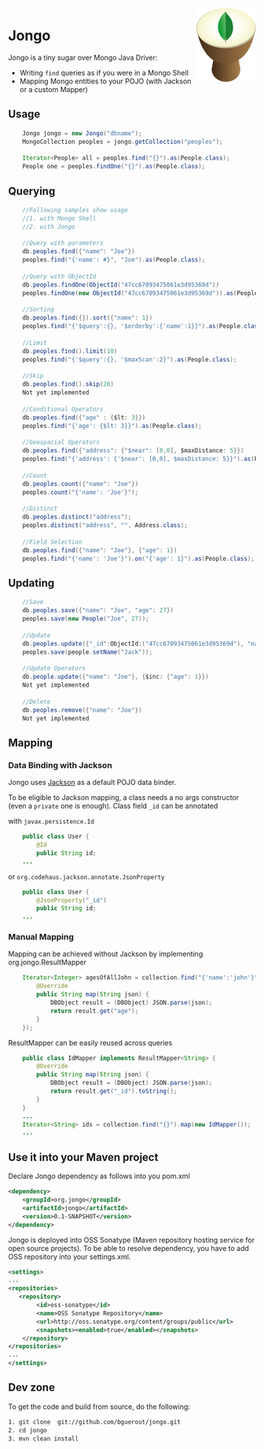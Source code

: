 <img src="https://github.com/bguerout/jongo/raw/gh-pages/jongo.png" alt="Jongo logo" title="Jongo" align="right">

# Jongo

Jongo is a tiny sugar over Mongo Java Driver:

* Writing `find` queries as if you were in a Mongo Shell
* Mapping Mongo entities to your POJO (with Jackson or a custom Mapper)

## Usage

```java
    Jongo jongo = new Jongo("dbname");
    MongoCollection peoples = jongo.getCollection("peoples");
    
    Iterator<People> all = peoples.find("{}").as(People.class);
    People one = peoples.findOne("{}").as(People.class);
```

## Querying

```java
    //Following samples show usage 
    //1. with Mongo Shell
    //2. with Jongo
    
    //Query with parameters
    db.peoples.find({"name": "Joe"})
    peoples.find("{'name': #}", "Joe").as(People.class);
    
    //Query with ObjectId
    db.peoples.findOne(ObjectId("47cc67093475061e3d95369d"))
    peoples.findOne(new ObjectId("47cc67093475061e3d95369d")).as(People.class);
    
    //Sorting
    db.peoples.find({}).sort({"name": 1})
    peoples.find("{'$query':{}, '$orderby':{'name':1}}").as(People.class);
    
    //Limit
    db.peoples.find().limit(10)
    peoples.find("{'$query':{}, '$maxScan':2}").as(People.class);
    
    //Skip
    db.peoples.find().skip(20)
    Not yet implemented
    
    //Conditional Operators
    db.peoples.find({"age" : {$lt: 3}})
    peoples.find("{'age': {$lt: 3}}").as(People.class);
    
    //Geospacial Operators
    db.peoples.find({"address": {"$near": [0,0], $maxDistance: 5}})
    peoples.find("{'address': {'$near': [0,0], $maxDistance: 5}}").as(People.class);
    
    //Count
    db.peoples.count({"name": "Joe"})
    peoples.count("{'name': 'Joe'}");
    
    //Distinct
    db.peoples.distinct("address");
    peoples.distinct("address", "", Address.class);
    
    //Field Selection
    db.peoples.find({"name": "Joe"}, {"age": 1})
    peoples.find("{'name': 'Joe'}").on("{'age': 1}").as(People.class);
```

## Updating

```java
    //Save
    db.peoples.save({"name": "Joe", "age": 27})
    peoples.save(new People("Joe", 27));
    
    //Update
    db.peoples.update({"_id":ObjectId:("47cc67093475061e3d95369d"), "name": "Jack"})
    peoples.save(people.setName("Jack"));
    
    //Update Operators
    db.people.update({"name": "Joe"}, {$inc: {"age": 1}})
    Not yet implemented
    
    //Delete
    db.peoples.remove({"name": "Joe"})
    Not yet implemented
```

## Mapping

### Data Binding with Jackson

Jongo uses <a href="http://jackson.codehaus.org/">Jackson</a> as a default POJO data binder.

To be eligible to Jackson mapping, a class needs a no args constructor (even a `private` one is enough). Class field `_id` can be annotated 

with `javax.persistence.Id` 

```java
    public class User {
        @Id
        public String id;
    ...
```

or `org.codehaus.jackson.annotate.JsonProperty` 

```java
    public class User {
        @JsonProperty("_id")
        public String id;
    ...
```

### Manual Mapping

Mapping can be achieved without Jackson by implementing org.jongo.ResultMapper


```java
    Iterator<Integer> agesOfAllJohn = collection.find("{'name':'john'}").map(new ResultMapper<Integer>() {
        @Override
        public String map(String json) {
            DBObject result = (DBObject) JSON.parse(json);
            return result.get("age");
        }
    });
```

ResultMapper can be easily reused across queries

```java
    public class IdMapper implements ResultMapper<String> {
        @Override
        public String map(String json) {
            DBObject result = (DBObject) JSON.parse(json);
            return result.get("_id").toString();
        }
    }
    ...
    Iterator<String> ids = collection.find("{}").map(new IdMapper());
    ...
```


## Use it into your Maven project

Declare Jongo dependency as follows into you pom.xml

```xml
<dependency>
    <groupId>org.jongo</groupId>
    <artifactId>jongo</artifactId>
    <version>0.1-SNAPSHOT</version>
</dependency>
```

Jongo is deployed into OSS Sonatype (Maven repository hosting service for open source projects).
To be able to resolve dependency, you have to add OSS repository into your settings.xml.

```xml
<settings>
...
<repositories>
   <repository>
        <id>oss-sonatype</id>
        <name>OSS Sonatype Repository</name>
        <url>http://oss.sonatype.org/content/groups/public</url>
        <snapshots><enabled>true</enabled></snapshots>
    </repository>
</repositories>
...
</settings>
```

## Dev zone

To get the code and build from source, do the following:

```sh
1. git clone  git://github.com/bguerout/jongo.git
2. cd jongo
3. mvn clean install
```

